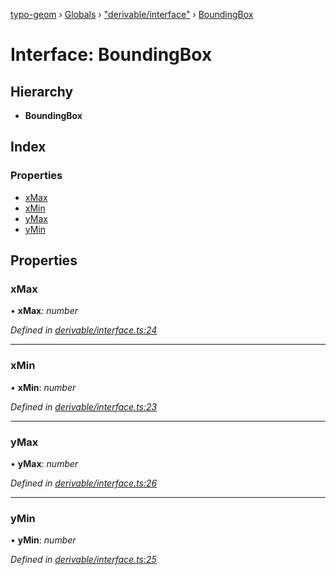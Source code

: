 [typo-geom](../README.md) › [Globals](../globals.md) › ["derivable/interface"](../modules/_derivable_interface_.md) › [BoundingBox](_derivable_interface_.boundingbox.md)

# Interface: BoundingBox

## Hierarchy

* **BoundingBox**

## Index

### Properties

* [xMax](_derivable_interface_.boundingbox.md#xmax)
* [xMin](_derivable_interface_.boundingbox.md#xmin)
* [yMax](_derivable_interface_.boundingbox.md#ymax)
* [yMin](_derivable_interface_.boundingbox.md#ymin)

## Properties

###  xMax

• **xMax**: *number*

*Defined in [derivable/interface.ts:24](https://github.com/be5invis/typo-geom/blob/9ebaae4/src/derivable/interface.ts#L24)*

___

###  xMin

• **xMin**: *number*

*Defined in [derivable/interface.ts:23](https://github.com/be5invis/typo-geom/blob/9ebaae4/src/derivable/interface.ts#L23)*

___

###  yMax

• **yMax**: *number*

*Defined in [derivable/interface.ts:26](https://github.com/be5invis/typo-geom/blob/9ebaae4/src/derivable/interface.ts#L26)*

___

###  yMin

• **yMin**: *number*

*Defined in [derivable/interface.ts:25](https://github.com/be5invis/typo-geom/blob/9ebaae4/src/derivable/interface.ts#L25)*
